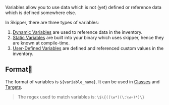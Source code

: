 Variables allow you to use data which is not (yet) defined or reference data which is defined somewhere else.

In Skipper, there are three types of variables:

1. [Dynamic Variables](./dynamic.md) are used to reference data in the inventory.
1. [Static Variables](./static.md) are built into your binary which uses skipper, hence they are known at compile-time.
1. [User-Defined Variables](./user-defined.md) are defined and referenced custom values in the inventory.

## Format
The format of variables is `${variable_name}`. It can be used in [Classes](../classes.md) and [Targets](../targets.md).

> The regex used to match variables is: `\$\{((\w*)(\:\w+)*)\}`
